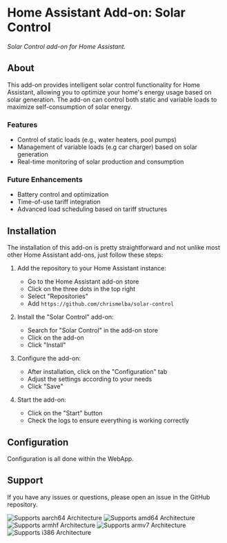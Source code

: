 # Home Assistant Add-on: Solar Control

_Solar Control add-on for Home Assistant._

## About

This add-on provides intelligent solar control functionality for Home Assistant, allowing you to optimize your home's energy usage based on solar generation. The add-on can control both static and variable loads to maximize self-consumption of solar energy.

### Features
- Control of static loads (e.g., water heaters, pool pumps)
- Management of variable loads (e.g car charger) based on solar generation
- Real-time monitoring of solar production and consumption

### Future Enhancements
- Battery control and optimization
- Time-of-use tariff integration
- Advanced load scheduling based on tariff structures

## Installation

The installation of this add-on is pretty straightforward and not unlike most other Home Assistant add-ons, just follow these steps:

1. Add the repository to your Home Assistant instance:
   - Go to the Home Assistant add-on store
   - Click on the three dots in the top right
   - Select "Repositories"
   - Add `https://github.com/chrismelba/solar-control`

2. Install the "Solar Control" add-on:
   - Search for "Solar Control" in the add-on store
   - Click on the add-on
   - Click "Install"

3. Configure the add-on:
   - After installation, click on the "Configuration" tab
   - Adjust the settings according to your needs
   - Click "Save"

4. Start the add-on:
   - Click on the "Start" button
   - Check the logs to ensure everything is working correctly

## Configuration

Configuration is all done within the WebApp. 

## Support

If you have any issues or questions, please open an issue in the GitHub repository.

![Supports aarch64 Architecture][aarch64-shield]
![Supports amd64 Architecture][amd64-shield]
![Supports armhf Architecture][armhf-shield]
![Supports armv7 Architecture][armv7-shield]
![Supports i386 Architecture][i386-shield]

[aarch64-shield]: https://img.shields.io/badge/aarch64-yes-green.svg
[amd64-shield]: https://img.shields.io/badge/amd64-yes-green.svg
[armhf-shield]: https://img.shields.io/badge/armhf-yes-green.svg
[armv7-shield]: https://img.shields.io/badge/armv7-yes-green.svg
[i386-shield]: https://img.shields.io/badge/i386-yes-green.svg
